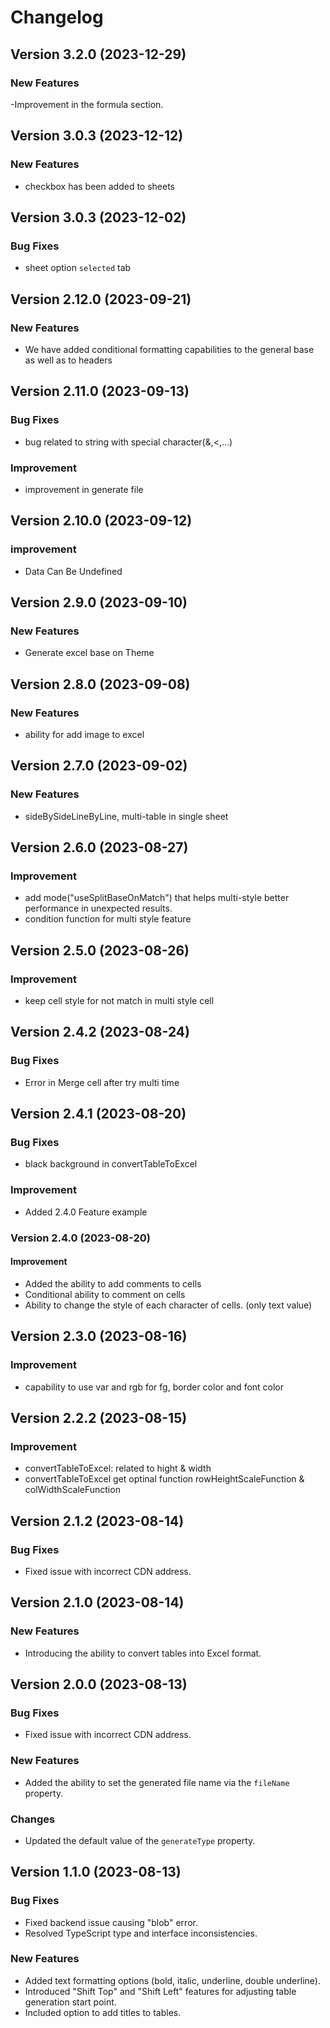 # Changelog

## Version 3.2.0 (2023-12-29)

### New Features

-Improvement in the formula section.

## Version 3.0.3 (2023-12-12)

### New Features

- checkbox has been added to sheets

## Version 3.0.3 (2023-12-02)

### Bug Fixes

- sheet option `selected` tab

##  Version 2.12.0 (2023-09-21)

### New Features

- We have added conditional formatting capabilities to the general base as well as to headers

## Version 2.11.0 (2023-09-13)

### Bug Fixes

- bug related to string with special character(&,<,...)

### Improvement

- improvement in generate file

## Version 2.10.0 (2023-09-12)

### improvement

- Data Can Be Undefined

## Version 2.9.0 (2023-09-10)

### New Features

- Generate excel base on Theme

## Version 2.8.0 (2023-09-08)

### New Features

- ability for add image to excel

## Version 2.7.0 (2023-09-02)

### New Features

- sideBySideLineByLine, multi-table in single sheet

## Version 2.6.0 (2023-08-27)

### Improvement

- add mode("useSplitBaseOnMatch") that helps multi-style better performance in unexpected results.
- condition function for multi style feature

## Version 2.5.0 (2023-08-26)

### Improvement

- keep cell style for not match in multi style cell

## Version 2.4.2 (2023-08-24)

### Bug Fixes

- Error in Merge cell after try multi time

## Version 2.4.1 (2023-08-20)

### Bug Fixes

- black background in convertTableToExcel

### Improvement

- Added 2.4.0 Feature example

### Version 2.4.0 (2023-08-20)

#### Improvement

- Added the ability to add comments to cells
- Conditional ability to comment on cells
- Ability to change the style of each character of cells. (only text value)

## Version 2.3.0 (2023-08-16)

### Improvement

- capability to use var and rgb for fg, border color and font color

## Version 2.2.2 (2023-08-15)

### Improvement

- convertTableToExcel: related to hight & width
- convertTableToExcel get optinal function rowHeightScaleFunction & colWidthScaleFunction

## Version 2.1.2 (2023-08-14)

### Bug Fixes

- Fixed issue with incorrect CDN address.

## Version 2.1.0 (2023-08-14)

### New Features

- Introducing the ability to convert tables into Excel format.

## Version 2.0.0 (2023-08-13)

### Bug Fixes

- Fixed issue with incorrect CDN address.

### New Features

- Added the ability to set the generated file name via the `fileName` property.

### Changes

- Updated the default value of the `generateType` property.

## Version 1.1.0 (2023-08-13)

### Bug Fixes

- Fixed backend issue causing "blob" error.
- Resolved TypeScript type and interface inconsistencies.

### New Features

- Added text formatting options (bold, italic, underline, double underline).
- Introduced "Shift Top" and "Shift Left" features for adjusting table generation start point.
- Included option to add titles to tables.
